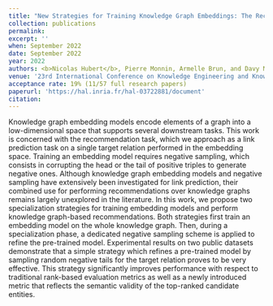```yaml
---
title: "New Strategies for Training Knowledge Graph Embeddings: The Recommendation Case"
collection: publications
permalink:
excerpt: ''
when: September 2022
date: September 2022
year: 2022
authors: <b>Nicolas Hubert</b>, Pierre Monnin, Armelle Brun, and Davy Monticolo
venue: '23rd International Conference on Knowledge Engineering and Knowledge Management (EKAW)'
acceptance rate: 19% (11/57 full research papers)
paperurl: 'https://hal.inria.fr/hal-03722881/document'
citation:
---
```

Knowledge graph embedding models encode elements of a graph into a low-dimensional space that supports several downstream tasks. This work is concerned with the recommendation task, which we approach as a link prediction task on a single target relation performed in the embedding space. Training an embedding model requires negative sampling, which consists in corrupting the head or the tail of positive triples to generate negative ones. Although knowledge graph embedding models and negative sampling have extensively been investigated for link prediction, their combined use for performing recommendations over knowledge graphs remains largely unexplored in the literature. In this work, we propose two specialization strategies for training embedding models and perform knowledge graph-based recommendations. Both strategies first train an embedding model on the whole knowledge graph. Then, during a specialization phase, a dedicated negative sampling scheme is applied to refine the pre-trained model. Experimental results on two public datasets demonstrate that a simple strategy which refines a pre-trained model by sampling random negative tails for the target relation proves to be very effective. This strategy significantly improves performance with respect to traditional rank-based evaluation metrics as well as a newly introduced metric that reflects the semantic validity of the top-ranked candidate entities.
